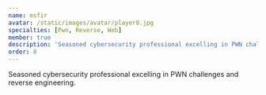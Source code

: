 ```yaml
---
name: msfir
avatar: /static/images/avatar/player8.jpg
specialties: [Pwn, Reverse, Web]
member: true
description: 'Seasoned cybersecurity professional excelling in PWN challenges and reverse engineering.'
order: 8
---
```


Seasoned cybersecurity professional excelling in PWN challenges and reverse engineering.
